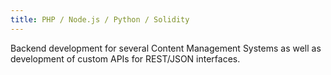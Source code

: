 ```yaml
---
title: PHP / Node.js / Python / Solidity
---
```


Backend development for several Content Management Systems as well as development of custom APIs for REST/JSON interfaces.
